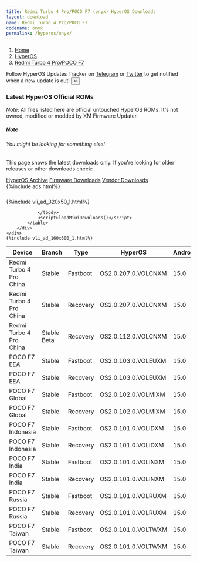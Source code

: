 ```yaml
---
title: Redmi Turbo 4 Pro/POCO F7 (onyx) HyperOS Downloads
layout: download
name: Redmi Turbo 4 Pro/POCO F7
codename: onyx
permalink: /hyperos/onyx/
---
```

<nav aria-label="breadcrumb">
    <ol class="breadcrumb">
        <li class="breadcrumb-item"><a href="/">Home</a></li>
        <li class="breadcrumb-item"><a href="/hyperos/">HyperOS</a></li>
        <li class="breadcrumb-item active" aria-current="page"><a href="/hyperos/onyx/">Redmi Turbo 4 Pro/POCO F7</a></li>
    </ol>
</nav>
<div class="alert alert-primary alert-dismissible fade show" role="alert">
    Follow HyperOS Updates Tracker on <a href="https://t.me/MIUIUpdatesTracker" class="alert-link">Telegram</a>
     or <a href="https://twitter.com/MiFwUpdater" class="alert-link">Twitter</a> to get notified when a new update is out!
    <button type="button" class="close" data-dismiss="alert" aria-label="Close">
        <span aria-hidden="true">&times;</span>
    </button>
</div>

### Latest HyperOS Official ROMs
*Note*: All files listed here are official untouched HyperOS ROMs. It's not owned, modified or modded by XM Firmware Updater.
<div class="card">
  <div class="card-body">
    <h5 class="card-title">Note</h5>
    <h6 class="card-subtitle mb-2 text-muted">You might be looking for something else!</h6>
    <p class="card-text">This page shows the latest downloads only.
     If you're looking for older releases or other downloads check:</p>
    <a href="/archive/hyperos/onyx/" class="card-link">HyperOS Archive</a>
    <a href="/firmware/onyx/" class="card-link">Firmware Downloads</a>
    <a href="/vendor/onyx/" class="card-link">Vendor Downloads</a>
  </div>
</div>
{%include ads.html%}
<div class="row justify-content-center">
    <div class="col-10">
        <div class="table-responsive-md" style="margin-top: 25px;">
            {%include vli_ad_320x50_1.html%}
            <table id="miui" class="display dt-responsive nowrap compact table table-striped table-hover table-sm">
                <thead class="thead-dark">
                    <tr>
                        <th data-ref="device">Device</th>
                        <th data-ref="branch">Branch</th>
                        <th data-ref="type">Type</th>
                        <th data-ref="miui">HyperOS</th>
                        <th data-ref="android">Android</th>
                        <th data-ref="size">Size</th>
                        <th data-ref="size">Date</th>
                        <th data-ref="link">Link</th>
                    </tr>
                </thead>
                <tbody>
                <tr><td>Redmi Turbo 4 Pro China</td><td>Stable</td><td>Fastboot</td><td>OS2.0.207.0.VOLCNXM</td><td>15.0</td><td>10.0 GB</td><td>2025-06-11</td><td><a href="/hyperos/onyx/stable/OS2.0.207.0.VOLCNXM/">Download</a></td></tr>
<tr><td>Redmi Turbo 4 Pro China</td><td>Stable</td><td>Recovery</td><td>OS2.0.207.0.VOLCNXM</td><td>15.0</td><td>7.9 GB</td><td>2025-06-18</td><td><a href="/hyperos/onyx/stable/OS2.0.207.0.VOLCNXM/">Download</a></td></tr>
<tr><td>Redmi Turbo 4 Pro China</td><td>Stable Beta</td><td>Recovery</td><td>OS2.0.112.0.VOLCNXM</td><td>15.0</td><td>474 Bytes</td><td>None</td><td><a href="/hyperos/onyx/stable beta/OS2.0.112.0.VOLCNXM/">Download</a></td></tr>
<tr><td>POCO F7 EEA</td><td>Stable</td><td>Fastboot</td><td>OS2.0.103.0.VOLEUXM</td><td>15.0</td><td>9.5 GB</td><td>2025-06-06</td><td><a href="/hyperos/onyx/stable/OS2.0.103.0.VOLEUXM/">Download</a></td></tr>
<tr><td>POCO F7 EEA</td><td>Stable</td><td>Recovery</td><td>OS2.0.103.0.VOLEUXM</td><td>15.0</td><td>6.8 GB</td><td>2025-06-26</td><td><a href="/hyperos/onyx/stable/OS2.0.103.0.VOLEUXM/">Download</a></td></tr>
<tr><td>POCO F7 Global</td><td>Stable</td><td>Fastboot</td><td>OS2.0.102.0.VOLMIXM</td><td>15.0</td><td>10.1 GB</td><td>2025-06-12</td><td><a href="/hyperos/onyx/stable/OS2.0.102.0.VOLMIXM/">Download</a></td></tr>
<tr><td>POCO F7 Global</td><td>Stable</td><td>Recovery</td><td>OS2.0.102.0.VOLMIXM</td><td>15.0</td><td>6.8 GB</td><td>2025-06-27</td><td><a href="/hyperos/onyx/stable/OS2.0.102.0.VOLMIXM/">Download</a></td></tr>
<tr><td>POCO F7 Indonesia</td><td>Stable</td><td>Fastboot</td><td>OS2.0.101.0.VOLIDXM</td><td>15.0</td><td>9.3 GB</td><td>2025-06-12</td><td><a href="/hyperos/onyx/stable/OS2.0.101.0.VOLIDXM/">Download</a></td></tr>
<tr><td>POCO F7 Indonesia</td><td>Stable</td><td>Recovery</td><td>OS2.0.101.0.VOLIDXM</td><td>15.0</td><td>6.8 GB</td><td>2025-06-25</td><td><a href="/hyperos/onyx/stable/OS2.0.101.0.VOLIDXM/">Download</a></td></tr>
<tr><td>POCO F7 India</td><td>Stable</td><td>Fastboot</td><td>OS2.0.101.0.VOLINXM</td><td>15.0</td><td>8.6 GB</td><td>2025-06-12</td><td><a href="/hyperos/onyx/stable/OS2.0.101.0.VOLINXM/">Download</a></td></tr>
<tr><td>POCO F7 India</td><td>Stable</td><td>Recovery</td><td>OS2.0.101.0.VOLINXM</td><td>15.0</td><td>6.5 GB</td><td>2025-06-26</td><td><a href="/hyperos/onyx/stable/OS2.0.101.0.VOLINXM/">Download</a></td></tr>
<tr><td>POCO F7 Russia</td><td>Stable</td><td>Fastboot</td><td>OS2.0.101.0.VOLRUXM</td><td>15.0</td><td>10.1 GB</td><td>2025-06-12</td><td><a href="/hyperos/onyx/stable/OS2.0.101.0.VOLRUXM/">Download</a></td></tr>
<tr><td>POCO F7 Russia</td><td>Stable</td><td>Recovery</td><td>OS2.0.101.0.VOLRUXM</td><td>15.0</td><td>6.8 GB</td><td>2025-06-25</td><td><a href="/hyperos/onyx/stable/OS2.0.101.0.VOLRUXM/">Download</a></td></tr>
<tr><td>POCO F7 Taiwan</td><td>Stable</td><td>Fastboot</td><td>OS2.0.101.0.VOLTWXM</td><td>15.0</td><td>8.5 GB</td><td>2025-06-12</td><td><a href="/hyperos/onyx/stable/OS2.0.101.0.VOLTWXM/">Download</a></td></tr>
<tr><td>POCO F7 Taiwan</td><td>Stable</td><td>Recovery</td><td>OS2.0.101.0.VOLTWXM</td><td>15.0</td><td>6.7 GB</td><td>2025-06-25</td><td><a href="/hyperos/onyx/stable/OS2.0.101.0.VOLTWXM/">Download</a></td></tr>

                </tbody>
                <script>loadMiuiDownloads()</script>
            </table>
        </div>
    </div>
    {%include vli_ad_160x600_1.html%}
</div>

